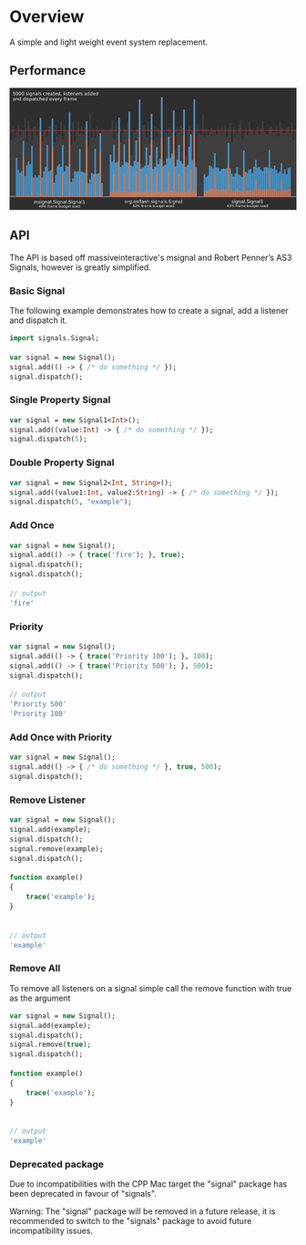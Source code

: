 # Overview

A simple and light weight event system replacement.

## Performance

![performance](readme/performance.jpg)


## API


The API is based off massiveinteractive's msignal and Robert Penner’s AS3 Signals, however is greatly simplified.

### Basic Signal

The following example demonstrates how to create a signal, add a listener and dispatch it.

```haxe
import signals.Signal;

var signal = new Signal();
signal.add(() -> { /* do something */ });
signal.dispatch();
```

### Single Property Signal

```haxe
var signal = new Signal1<Int>();
signal.add((value:Int) -> { /* do something */ });
signal.dispatch(5);
```

### Double Property Signal

```haxe
var signal = new Signal2<Int, String>();
signal.add((value1:Int, value2:String) -> { /* do something */ });
signal.dispatch(5, "example");
```

### Add Once

```haxe
var signal = new Signal();
signal.add(() -> { trace('fire'); }, true);
signal.dispatch();
signal.dispatch();

// output 
'fire'
```

### Priority

```haxe
var signal = new Signal();
signal.add(() -> { trace('Priority 100'); }, 100);
signal.add(() -> { trace('Priority 500'); }, 500);
signal.dispatch();

// output 
'Priority 500'
'Priority 100'

```

### Add Once with Priority

```haxe
var signal = new Signal();
signal.add(() -> { /* do something */ }, true, 500);
signal.dispatch();
```

### Remove Listener

```haxe
var signal = new Signal();
signal.add(example);
signal.dispatch();
signal.remove(example);
signal.dispatch();

function example()
{
	trace('example');
}


// output 
'example'
```

### Remove All

To remove all listeners on a signal simple call the remove function with true as the argument

```haxe
var signal = new Signal();
signal.add(example);
signal.dispatch();
signal.remove(true);
signal.dispatch();

function example()
{
	trace('example');
}


// output 
'example'
```

### Deprecated package

Due to incompatibilities with the CPP Mac target the "signal" package has been deprecated in favour of "signals".

Warning: The "signal" package will be removed in a future release, it is recommended to switch to the "signals" package to avoid future incompatibility issues.
